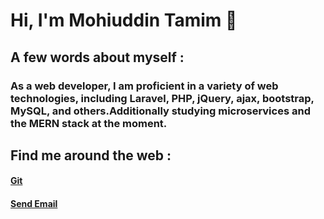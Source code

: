 # Hi, I'm Mohiuddin Tamim 🐧

## A few words about myself : <br>
### As a web developer, I am proficient in a variety of web technologies, including Laravel, PHP, jQuery, ajax, bootstrap, MySQL,  and others.Additionally studying microservices and the MERN stack at the moment.

## Find me around the web : <br>
#### <a href="https://github.com/mohiuhere">Git</a>
#### <a href = "mailto: mohiuhere@gmail.com">Send Email</a>
